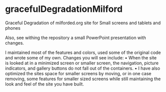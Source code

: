 # gracefulDegradationMilford
Graceful Degradation of milforded.org site for Small screens and tablets and phones

Also, see withing the repository a small PowerPoint presentation with changes.

I maintained most of the features and colors, used some of the original code and wrote some of my own. Changes you will see include:
•	When the site is looked at in a minimized screen or smaller screen, the navigation, picture indicators, and gallery buttons do not fall out of the containers. 
•	I have also optimized the sites space for smaller screens by moving, or in one case removing, some features for smaller sized screens while still maintaining the look and feel of the site you have built. 
